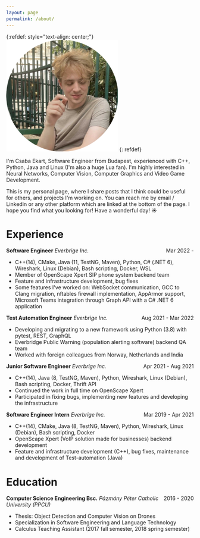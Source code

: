```yaml
---
layout: page
permalink: /about/
---
```

<!-- 
{:refdef: style="text-align: center;"}
![My image Name](/images/sajat_kep.png =300x)
{: refdef}-->
{:refdef: style="text-align: center;"}
<img src="/images/sajat_kep.png" height="300" class="center"/>
{: refdef}

I'm Csaba Ekart, Software Engineer from Budapest, experienced with C++, Python, Java and Linux (I'm also a huge Lua fan). I'm highly interested in Neural Networks, Computer Vision, Computer Graphics and Video Game Development.

This is my personal page, where I share posts that I think could be useful for others, and projects I'm working on. You can reach me by email / Linkedin or any other platform which are linked at the bottom of the page.
I hope you find what you looking for! Have a wonderful day! ☀️

# Experience

<p style="text-align:left;">
    <strong>Software Engineer</strong>
    <span style="float:right;">
        Mar 2022 -
    </span>
    <em>Everbrige Inc.</em>
    <br>
     <ul>
        <li>C++(14), CMake, Java (11, TestNG, Maven), Python, C# (.NET 6), Wireshark, Linux (Debian), Bash scripting, Docker, WSL</li>
        <li>Member of OpenScape Xpert SIP phone system backend team</li>
        <li>Feature and infrastructure development, bug fixes </li>
        <li>Some features I've worked on: WebSocket communication, GCC to Clang migration, nftables firewall implementation, AppArmor support, Microsoft Teams integration through Graph API with a C# .NET 6 application </li>
    </ul> 
</p>
<p style="text-align:left;">
    <strong>Test Automation Engineer</strong>
    <span style="float:right;">
        Aug 2021 - Mar 2022
    </span>
    <em>Everbrige Inc.</em>
    <br>
     <ul>
        <li>Developing and migrating to a new framework using Python (3.8) with pytest, REST, GraphQL</li>
        <li>Everbridge Public Warning (population alerting software) backend QA team</li>
        <li>Worked with foreign colleagues from Norway, Netherlands and India</li>
    </ul> 
</p>
<p style="text-align:left;">
    <strong>Junior Software Engineer</strong>
    <span style="float:right;">
        Apr 2021 - Aug 2021
    </span>
    <em>Everbrige Inc.</em>
    <br>
     <ul>
        <li>C++(14), Java (8, TestNG, Maven), Python, Wireshark, Linux (Debian), Bash scripting, Docker, Thrift API</li>
        <li>Continued the work in full time on OpenScape Xpert </li>
        <li>Participated in fixing bugs, implementing new features and developing the infrastructure</li>
    </ul> 
</p>
<p style="text-align:left;">
    <strong>Software Engineer Intern</strong>
    <span style="float:right;">
        Mar 2019 - Apr 2021
    </span>
    <em>Everbrige Inc.</em>
    <br>
     <ul>
        <li>C++(14), CMake, Java (8, TestNG, Maven), Python, Wireshark, Linux (Debian), Bash scripting, Docker</li>
        <li>OpenScape Xpert (VoIP solution made for businesses) backend development</li>
        <li>Feature and infrastructure development (C++), bug fixes, maintenance and development of Test-automation (Java)</li>
    </ul> 
</p>

# Education

<p style="text-align:left;">
    <strong>Computer Science Engineering Bsc.</strong>
    <span style="float:right;">
        2016 - 2020
    </span>
    <em>Pázmány Péter Catholic University (PPCU)</em>
    <br>
     <ul>
        <li>Thesis: Object Detection and Computer Vision on Drones</li>
        <li>Specialization in Software Engineering and Language Technology</li>
        <li>Calculus Teaching Assistant (2017 fall semester, 2018 spring semester)</li>
    </ul> 
</p>

